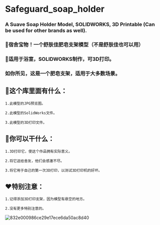 # Safeguard_soap_holder
### A Suave Soap Holder Model, SOLIDWORKS, 3D Printable (Can be used for other brands as well).

### 🏫宿舍宝物！一个舒肤佳肥皂支架模型（不是舒肤佳也可以用）

### 🚿适用于浴室，SOLIDWORKS制作，可3D打印。

### 如你所见，这是一个肥皂支架，适用于大多数场景。

## 💭这个库里面有什么：
```
1.此模型的JPG预览图。

2.此模型的SolidWorks文件。

3.此模型的3D打印文件。
```

## 🤷你可以干什么：
```
1.3D打印它，使这个作品拥有实际意义。

2.将它送给舍友，他们会感激不尽。

3.将它用于自己的第一次3D打印，以测试3D打印机的好坏。
```

## ❤️特别注意：
```
1.记得添加3D打印支架，因为模型有悬空的地方。

2.没有更多特别注意的。
```
![832e000986ce29e17ece6da50ac8d40](https://github.com/28778/Safeguard_soap_holder/assets/31039562/f219550a-3f42-48f9-883c-5563b72d6a68)
